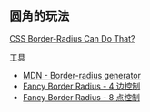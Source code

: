## 圆角的玩法

[CSS Border-Radius Can Do That?](https://medium.com/9elements/css-border-radius-can-do-that-d46df1d013ae)

工具

- [MDN - Border-radius generator](https://developer.mozilla.org/en-US/docs/Web/CSS/CSS_Background_and_Borders/Border-radius_generator)
- [Fancy Border Radius - 4 边控制](https://9elements.github.io/fancy-border-radius)
- [Fancy Border Radius - 8 点控制](https://9elements.github.io/fancy-border-radius/full-control.html)
